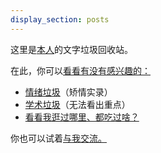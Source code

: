 ```yaml
---
display_section: posts
---
```



<style>
.p1 {
text-indent:2em;
}
</style>


这里是[本人](../posts/about)的文字垃圾回收站。

在此，你可以[看看有没有感兴趣的：](../tags)


- [情绪垃圾](../tags/情绪)（矫情实录）
- [学术垃圾](tags/学术垃圾)（无法看出重点）
- [看看我逛过哪里、都吃过啥？](tags/食与物)

你也可以试着[与我交流。](mailto:young-mann1043@outlook.com)

